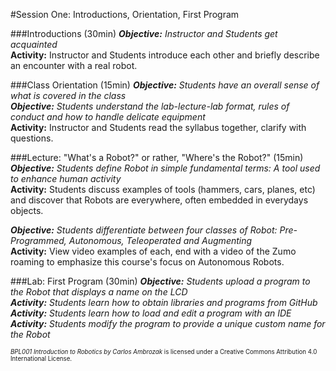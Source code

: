 #Session One: Introductions, Orientation, First Program

###Introductions (30min)
_**Objective:** Instructor and Students get acquainted_<br>
**Activity:** Instructor and Students introduce each other and briefly describe an encounter with a real robot.

###Class Orientation (15min)
_**Objective:** Students have an overall sense of what is covered in the class_<br>
_**Objective:** Students understand the lab-lecture-lab format, rules of conduct and how to handle delicate equipment_<br>
**Activity:** Instructor and Students read the syllabus together, clarify with questions.

###Lecture: "What's a Robot?" or rather, "Where's the Robot?" (15min)
_**Objective:** Students define Robot in simple fundamental terms: A tool used to enhance human activity_<br>
**Activity:** Students discuss examples of tools (hammers, cars, planes, etc) and discover that Robots are everywhere, often embedded in everydays objects.

_**Objective:** Students differentiate between four classes of Robot: Pre-Programmed, Autonomous, Teleoperated and Augmenting_<br>
**Activity:** View video examples of each, end with a video of the Zumo roaming to emphasize this course's focus on Autonomous Robots.


###Lab: First Program (30min)
_**Objective:** Students upload a program to the Robot that displays a name on the LCD_<br>
_**Activity:** Students learn how to obtain libraries and programs from GitHub_<br>
_**Activity:** Students learn how to load and edit a program with an IDE_<br>
_**Activity:** Students modify the program to provide a unique custom name for the Robot_<br>

<sup><sub>*BPL001 Introduction to Robotics by Carlos Ambrozak* is licensed under a Creative Commons Attribution 4.0 International License.</sub></sup>
